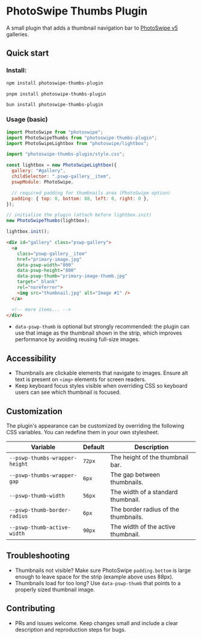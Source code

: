 # PhotoSwipe Thumbs Plugin

A small plugin that adds a thumbnail navigation bar to [PhotoSwipe v5](https://photoswipe.com/) galleries.

## Quick start

### Install:

```bash
npm install photoswipe-thumbs-plugin
```

```
pnpm install photoswipe-thumbs-plugin
```

```
bun install photoswipe-thumbs-plugin
```

### Usage (basic)

```javascript
import PhotoSwipe from "photoswipe";
import PhotoSwipeThumbs from "photoswipe-thumbs-plugin";
import PhotoSwipeLightbox from "photoswipe/lightbox";

import "photoswipe-thumbs-plugin/style.css";

const lightbox = new PhotoSwipeLightbox({
  gallery: "#gallery",
  childSelector: ".pswp-gallery__item",
  pswpModule: PhotoSwipe,

  // required padding for thumbnails area (PhotoSwipe option)
  padding: { top: 0, bottom: 88, left: 0, right: 0 },
});

// initialize the plugin (attach before lightbox.init)
new PhotoSwipeThumbs(lightbox);

lightbox.init();
```

```html
<div id="gallery" class="pswp-gallery">
  <a
    class="pswp-gallery__item"
    href="primary-image.jpg"
    data-pswp-width="800"
    data-pswp-height="800"
    data-pswp-thumb="primary-image-thumb.jpg"
    target="_blank"
    rel="noreferrer">
    <img src="thumbnail.jpg" alt="Image #1" />
  </a>

  <!-- more items... -->
</div>
```

- `data-pswp-thumb` is optional but strongly recommended: the plugin can use that image as the thumbnail shown in the strip, which improves performance by avoiding reusing full-size images.

## Accessibility

- Thumbnails are clickable elements that navigate to images. Ensure alt text is present on `<img>` elements for screen readers.
- Keep keyboard focus styles visible when overriding CSS so keyboard users can see which thumbnail is focused.

## Customization

The plugin's appearance can be customized by overriding the following CSS variables. You can redefine them in your own stylesheet.

| Variable                       | Default | Description                          |
| ------------------------------ | ------- | ------------------------------------ |
| `--pswp-thumbs-wrapper-height` | `72px`  | The height of the thumbnail bar.     |
| `--pswp-thumbs-wrapper-gap`    | `6px`   | The gap between thumbnails.          |
| `--pswp-thumb-width`           | `56px`  | The width of a standard thumbnail.   |
| `--pswp-thumb-border-radius`   | `6px`   | The border radius of the thumbnails. |
| `--pswp-thumb-active-width`    | `90px`  | The width of the active thumbnail.   |

## Troubleshooting

- Thumbnails not visible? Make sure PhotoSwipe `padding.bottom` is large enough to leave space for the strip (example above uses 88px).
- Thumbnails load for too long? Use `data-pswp-thumb` that points to a properly sized thumbnail image.

## Contributing

- PRs and issues welcome. Keep changes small and include a clear description and reproduction steps for bugs.
